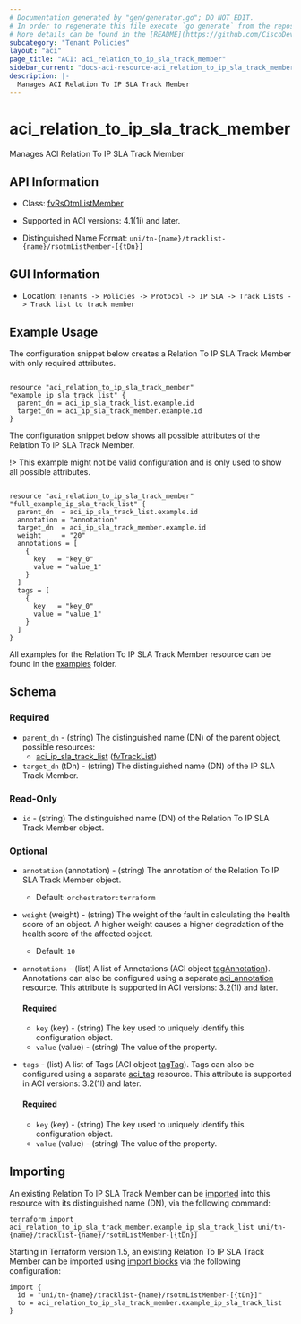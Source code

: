 ```yaml
---
# Documentation generated by "gen/generator.go"; DO NOT EDIT.
# In order to regenerate this file execute `go generate` from the repository root.
# More details can be found in the [README](https://github.com/CiscoDevNet/terraform-provider-aci/blob/master/README.md).
subcategory: "Tenant Policies"
layout: "aci"
page_title: "ACI: aci_relation_to_ip_sla_track_member"
sidebar_current: "docs-aci-resource-aci_relation_to_ip_sla_track_member"
description: |-
  Manages ACI Relation To IP SLA Track Member
---
```


# aci_relation_to_ip_sla_track_member #

Manages ACI Relation To IP SLA Track Member



## API Information ##

* Class: [fvRsOtmListMember](https://pubhub.devnetcloud.com/media/model-doc-latest/docs/app/index.html#/objects/fvRsOtmListMember/overview)

* Supported in ACI versions: 4.1(1i) and later.

* Distinguished Name Format: `uni/tn-{name}/tracklist-{name}/rsotmListMember-[{tDn}]`

## GUI Information ##

* Location: `Tenants -> Policies -> Protocol -> IP SLA -> Track Lists -> Track list to track member`

## Example Usage ##

The configuration snippet below creates a Relation To IP SLA Track Member with only required attributes.

```hcl

resource "aci_relation_to_ip_sla_track_member" "example_ip_sla_track_list" {
  parent_dn = aci_ip_sla_track_list.example.id
  target_dn = aci_ip_sla_track_member.example.id
}

```
The configuration snippet below shows all possible attributes of the Relation To IP SLA Track Member.

!> This example might not be valid configuration and is only used to show all possible attributes.

```hcl

resource "aci_relation_to_ip_sla_track_member" "full_example_ip_sla_track_list" {
  parent_dn  = aci_ip_sla_track_list.example.id
  annotation = "annotation"
  target_dn  = aci_ip_sla_track_member.example.id
  weight     = "20"
  annotations = [
    {
      key   = "key_0"
      value = "value_1"
    }
  ]
  tags = [
    {
      key   = "key_0"
      value = "value_1"
    }
  ]
}

```

All examples for the Relation To IP SLA Track Member resource can be found in the [examples](https://github.com/CiscoDevNet/terraform-provider-aci/tree/master/examples/resources/aci_relation_to_ip_sla_track_member) folder.

## Schema ##

### Required ###

* `parent_dn` - (string) The distinguished name (DN) of the parent object, possible resources:
  - [aci_ip_sla_track_list](https://registry.terraform.io/providers/CiscoDevNet/aci/latest/docs/resources/ip_sla_track_list) ([fvTrackList](https://pubhub.devnetcloud.com/media/model-doc-latest/docs/app/index.html#/objects/fvTrackList/overview))
* `target_dn` (tDn) - (string) The distinguished name (DN) of the IP SLA Track Member.

### Read-Only ###

* `id` - (string) The distinguished name (DN) of the Relation To IP SLA Track Member object.

### Optional ###

* `annotation` (annotation) - (string) The annotation of the Relation To IP SLA Track Member object.
  - Default: `orchestrator:terraform`
* `weight` (weight) - (string) The weight of the fault in calculating the health score of an object. A higher weight causes a higher degradation of the health score of the affected object.
  - Default: `10`
* `annotations` - (list) A list of Annotations (ACI object [tagAnnotation](https://pubhub.devnetcloud.com/media/model-doc-latest/docs/app/index.html#/objects/tagAnnotation/overview)). Annotations can also be configured using a separate [aci_annotation](https://registry.terraform.io/providers/CiscoDevNet/aci/latest/docs/resources/annotation) resource. This attribute is supported in ACI versions: 3.2(1l) and later.
  #### Required ####
  
    * `key` (key) - (string) The key used to uniquely identify this configuration object.
    * `value` (value) - (string) The value of the property.
* `tags` - (list) A list of Tags (ACI object [tagTag](https://pubhub.devnetcloud.com/media/model-doc-latest/docs/app/index.html#/objects/tagTag/overview)). Tags can also be configured using a separate [aci_tag](https://registry.terraform.io/providers/CiscoDevNet/aci/latest/docs/resources/tag) resource. This attribute is supported in ACI versions: 3.2(1l) and later.
  #### Required ####
  
    * `key` (key) - (string) The key used to uniquely identify this configuration object.
    * `value` (value) - (string) The value of the property.

## Importing

An existing Relation To IP SLA Track Member can be [imported](https://www.terraform.io/docs/import/index.html) into this resource with its distinguished name (DN), via the following command:

```
terraform import aci_relation_to_ip_sla_track_member.example_ip_sla_track_list uni/tn-{name}/tracklist-{name}/rsotmListMember-[{tDn}]
```

Starting in Terraform version 1.5, an existing Relation To IP SLA Track Member can be imported
using [import blocks](https://developer.hashicorp.com/terraform/language/import) via the following configuration:

```
import {
  id = "uni/tn-{name}/tracklist-{name}/rsotmListMember-[{tDn}]"
  to = aci_relation_to_ip_sla_track_member.example_ip_sla_track_list
}
```
